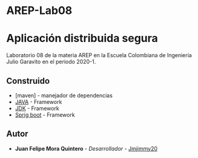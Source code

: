 # AREP-Lab08
# Aplicación distribuida segura

Laboratorio 08 de la materia AREP en la Escuela Colombiana de Ingenieria Julio Garavito en el periodo 2020-1.


## Construido
* [maven] - manejador de dependencias
* [JAVA](https://www.java.com/es/download) - Framework
* [JDK](https://www.oracle.com/technetwork/java/javase/downloads/jdk8-downloads-2133151.html) - Framework
* [Sprig boot](https://spring.io/projects/spring-boot) - Framework


## Autor

* **Juan Felipe Mora Quintero** - *Desarrollador* - [Jmjimmy20](https://github.com/Jmjimmy20)
